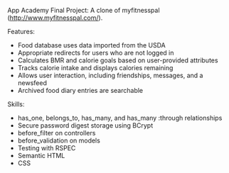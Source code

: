 App Academy Final Project: A clone of myfitnesspal (http://www.myfitnesspal.com/).

Features:
* Food database uses data imported from the USDA
* Appropriate redirects for users who are not logged in
* Calculates BMR and calorie goals based on user-provided attributes
* Tracks calorie intake and displays calories remaining
* Allows user interaction, including friendships, messages, and a newsfeed
* Archived food diary entries are searchable

Skills:
* has_one, belongs_to, has_many, and has_many :through relationships
* Secure password digest storage using BCrypt
* before_filter on controllers
* before_validation on models
* Testing with RSPEC
* Semantic HTML
* CSS